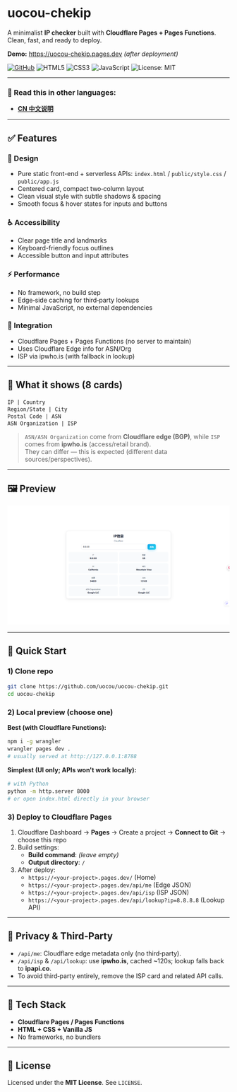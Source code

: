 # uocou-chekip

A minimalist **IP checker** built with **Cloudflare Pages + Pages Functions**. Clean, fast, and ready to deploy.

**Demo:** https://uocou-chekip.pages.dev *(after deployment)*

[![GitHub](https://img.shields.io/badge/GitHub-uocou%2Fuocou--chekip-181717?logo=github)](https://github.com/uocou/uocou-chekip)
![HTML5](https://img.shields.io/badge/HTML5-E34F26?logo=html5&logoColor=fff)
![CSS3](https://img.shields.io/badge/CSS3-1572B6?logo=css3&logoColor=fff)
![JavaScript](https://img.shields.io/badge/JavaScript-F7DF1E?logo=javascript&logoColor=000)
![License: MIT](https://img.shields.io/badge/License-MIT-2ea44f)

---

### 📖 Read this in other languages:
- **[CN 中文说明](README_CN.md)**

---

## ✅ Features

### 🎨 Design
- Pure static front-end + serverless APIs: `index.html` / `public/style.css` / `public/app.js`
- Centered card, compact two‑column layout
- Clean visual style with subtle shadows & spacing
- Smooth focus & hover states for inputs and buttons

### ♿ Accessibility
- Clear page title and landmarks
- Keyboard-friendly focus outlines
- Accessible button and input attributes

### ⚡ Performance
- No framework, no build step
- Edge‑side caching for third‑party lookups
- Minimal JavaScript, no external dependencies

### 🔌 Integration
- Cloudflare Pages + Pages Functions (no server to maintain)
- Uses Cloudflare Edge info for ASN/Org
- ISP via ipwho.is (with fallback in lookup)

---

## 🔎 What it shows (8 cards)

```
IP | Country
Region/State | City
Postal Code | ASN
ASN Organization | ISP
```

> `ASN/ASN Organization` come from **Cloudflare edge (BGP)**, while `ISP` comes from **ipwho.is** (access/retail brand).  
> They can differ — this is expected (different data sources/perspectives).

---

## 🖼 Preview

![preview](/preview.png)

---

## 🚀 Quick Start

### 1) Clone repo
```bash
git clone https://github.com/uocou/uocou-chekip.git
cd uocou-chekip
```

### 2) Local preview (choose one)

**Best (with Cloudflare Functions):**
```bash
npm i -g wrangler
wrangler pages dev .
# usually served at http://127.0.0.1:8788
```

**Simplest (UI only; APIs won't work locally):**
```bash
# with Python
python -m http.server 8000
# or open index.html directly in your browser
```

### 3) Deploy to Cloudflare Pages
1. Cloudflare Dashboard → **Pages** → Create a project → **Connect to Git** → choose this repo  
2. Build settings:
   - **Build command**: *(leave empty)*
   - **Output directory**: `/`
3. After deploy:
   - `https://<your-project>.pages.dev/` (Home)
   - `https://<your-project>.pages.dev/api/me` (Edge JSON)
   - `https://<your-project>.pages.dev/api/isp` (ISP JSON)
   - `https://<your-project>.pages.dev/api/lookup?ip=8.8.8.8` (Lookup API)

---

## 🔐 Privacy & Third‑Party

- `/api/me`: Cloudflare edge metadata only (no third‑party).
- `/api/isp` & `/api/lookup`: use **ipwho.is**, cached ~120s; lookup falls back to **ipapi.co**.
- To avoid third‑party entirely, remove the ISP card and related API calls.

---

## 🧰 Tech Stack
- **Cloudflare Pages / Pages Functions**
- **HTML + CSS + Vanilla JS**
- No frameworks, no bundlers

---

## 📜 License

Licensed under the **MIT License**. See `LICENSE`.

